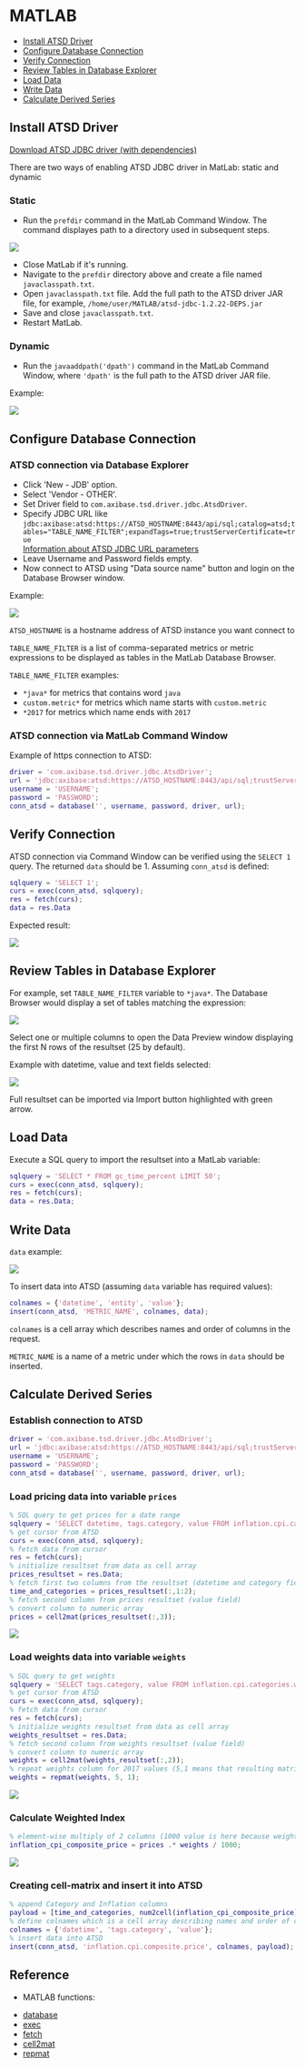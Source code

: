 # MATLAB

- [Install ATSD Driver](#install-atsd-driver)
- [Configure Database Connection](#configure-database-connection)
- [Verify Connection](#verify-connection)
- [Review Tables in Database Explorer](#review-tables-in-database-explorer)
- [Load Data](#load-data)
- [Write Data](#write-data)
- [Calculate Derived Series](#calculate-derived-series)

## Install ATSD Driver

[Download ATSD JDBC driver (with dependencies)](https://github.com/axibase/atsd-jdbc/releases)

There are two ways of enabling ATSD JDBC driver in MatLab: static and dynamic

### Static

- Run the `prefdir` command in the MatLab Command Window. The command displayes path to a directory used in subsequent steps.

![](resources/prefdir.png)
- Close MatLab if it's running.
- Navigate to the `prefdir` directory above and create a file named `javaclasspath.txt`.
- Open `javaclasspath.txt` file. Add the full path to the ATSD driver JAR file, for example, `/home/user/MATLAB/atsd-jdbc-1.2.22-DEPS.jar`
- Save and close `javaclasspath.txt`.
- Restart MatLab.

### Dynamic

- Run the `javaaddpath('dpath')` command in the MatLab Command Window, where `'dpath'` is the full path to the ATSD driver JAR file.

Example:

![](resources/java_add_path.png)

## Configure Database Connection

### ATSD connection via Database Explorer

- Click 'New - JDB' option.
- Select 'Vendor - OTHER'.
- Set Driver field to `com.axibase.tsd.driver.jdbc.AtsdDriver`.
- Specify JDBC URL like `jdbc:axibase:atsd:https://ATSD_HOSTNAME:8443/api/sql;catalog=atsd;tables="TABLE_NAME_FILTER";expandTags=true;trustServerCertificate=true`  
[Information about ATSD JDBC URL parameters](https://github.com/axibase/atsd-jdbc/blob/master/README.md)
- Leave Username and Password fields empty.
- Now connect to ATSD using "Data source name" button and login on the Database Browser window.

Example:

![](resources/new_jdbc_data_source.png)

`ATSD_HOSTNAME` is a hostname address of ATSD instance you want connect to

`TABLE_NAME_FILTER` is a list of comma-separated metrics or metric expressions to be displayed as tables in the MatLab Database Browser.

`TABLE_NAME_FILTER` examples:
- `*java*` for metrics that contains word `java`
- `custom.metric*` for metrics which name starts with `custom.metric`
- `*2017` for metrics which name ends with `2017`

### ATSD connection via MatLab Command Window

Example of https connection to ATSD:

```matlab
driver = 'com.axibase.tsd.driver.jdbc.AtsdDriver';
url = 'jdbc:axibase:atsd:https://ATSD_HOSTNAME:8443/api/sql;trustServerCertificate=true';
username = 'USERNAME';
password = 'PASSWORD';
conn_atsd = database('', username, password, driver, url);
```

## Verify Connection

ATSD connection via Command Window can be verified using the `SELECT 1` query. The returned `data` should be 1.
Assuming `conn_atsd` is defined:

```matlab
sqlquery = 'SELECT 1';
curs = exec(conn_atsd, sqlquery);
res = fetch(curs);
data = res.Data
```

Expected result:

![](resources/verify_example.png)

## Review Tables in Database Explorer

For example, set `TABLE_NAME_FILTER` variable to `*java*`. The Database Browser would display a set of tables matching the expression:

![](resources/database_browser.png)

Select one or multiple columns to open the Data Preview window displaying the first N rows of the resultset (25 by default).

Example with datetime, value and text fields selected:

![](resources/data_preview.png)

Full resultset can be imported via Import button highlighted with green arrow.

## Load Data

Execute a SQL query to import the resultset into a MatLab variable:

```matlab
sqlquery = 'SELECT * FROM gc_time_percent LIMIT 50';
curs = exec(conn_atsd, sqlquery);
res = fetch(curs);
data = res.Data;
```

## Write Data

`data` example:

![](resources/data_example.png)

To insert data into ATSD (assuming `data` variable has required values):

```matlab
colnames = {'datetime', 'entity', 'value'};
insert(conn_atsd, 'METRIC_NAME', colnames, data);
```

`colnames` is a cell array which describes names and order of columns in the request.

`METRIC_NAME` is a name of a metric under which the rows in `data` should be inserted.

## Calculate Derived Series

### Establish connection to ATSD

```matlab
driver = 'com.axibase.tsd.driver.jdbc.AtsdDriver';
url = 'jdbc:axibase:atsd:https://ATSD_HOSTNAME:8443/api/sql;trustServerCertificate=true';
username = 'USERNAME';
password = 'PASSWORD';
conn_atsd = database('', username, password, driver, url);
```

### Load pricing data into variable `prices`

```matlab
% SQL query to get prices for a date range
sqlquery = 'SELECT datetime, tags.category, value FROM inflation.cpi.categories.price WHERE datetime BETWEEN "2013-01-01T00:00:00Z" AND "2017-01-01T00:00:00Z" ORDER BY 1, 2';
% get cursor from ATSD
curs = exec(conn_atsd, sqlquery);
% fetch data from cursor
res = fetch(curs);
% initialize resultset from data as cell array
prices_resultset = res.Data;
% fetch first two columns from the resultset (datetime and category fields)
time_and_categories = prices_resultset(:,1:2);
% fetch second column from prices resultset (value field)
% convert column to numeric array
prices = cell2mat(prices_resultset(:,3));
```

![](resources/prices_example.png)

### Load weights data into variable `weights`

```matlab
% SQL query to get weights
sqlquery = 'SELECT tags.category, value FROM inflation.cpi.categories.weight WHERE datetime = "2017-01-01T00:00:00Z" ORDER BY 1';
% get cursor from ATSD
curs = exec(conn_atsd, sqlquery);
% fetch data from cursor
res = fetch(curs);
% initialize weights resultset from data as cell array
weights_resultset = res.Data;
% fetch second column from weights resultset (value field)
% convert column to numeric array
weights = cell2mat(weights_resultset(:,2));
% repeat weights column for 2017 values (5,1 means that resulting matrix will increase in height 5 times)
weights = repmat(weights, 5, 1);
```

![](resources/weights_example.png)

### Calculate Weighted Index

```matlab
% element-wise multiply of 2 columns (1000 value is here because weights is a proportion out of 1000)
inflation_cpi_composite_price = prices .* weights / 1000;
```

![](resources/inflation_example.png)

### Creating cell-matrix and insert it into ATSD

```matlab
% append Category and Inflation columns
payload = [time_and_categories, num2cell(inflation_cpi_composite_price)];
% define colnames which is a cell array describing names and order of columns in payload
colnames = {'datetime', 'tags.category', 'value'};
% insert data into ATSD
insert(conn_atsd, 'inflation.cpi.composite.price', colnames, payload);
```

## Reference

* MATLAB functions:

- [database](https://www.mathworks.com/help/database/ug/database.html)
- [exec](https://www.mathworks.com/help/database/ug/exec.html)
- [fetch](https://www.mathworks.com/help/database/ug/fetch.html)
- [cell2mat](https://www.mathworks.com/help/matlab/ref/cell2mat.html)
- [repmat](https://www.mathworks.com/help/matlab/ref/repmat.html)
